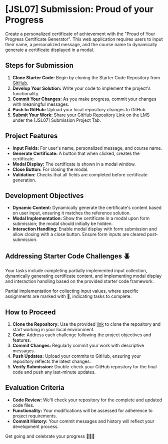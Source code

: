 # [JSL07] Submission: Proud of your Progress

Create a personalized certificate of achievement with the "Proud of Your Progress Certificate Generator". This web application requires users to input their name, a personalized message, and the course name to dynamically generate a certificate displayed in a modal.

## Steps for Submission
1. **Clone Starter Code:** Begin by cloning the Starter Code Repository from [GitHub](https://github.com/CodeSpace-Academy/Module_7_StudentNo_Classcode_Group_Name-Surname_JSL07).
2. **Develop Your Solution:** Write your code to implement the project's functionality.
3. **Commit Your Changes:** As you make progress, commit your changes with meaningful messages.
4. **Push to GitHub:** Upload your local repository changes to GitHub.
5. **Submit Your Work:** Share your GitHub Repository Link on the LMS under the [JSL07] Submission Project Tab.

## Project Features
- **Input Fields:** For user's name, personalized message, and course name.
- **Generate Certificate:** A button that when clicked, creates the certificate.
- **Modal Display:** The certificate is shown in a modal window.
- **Close Button:** For closing the modal.
- **Validation:** Checks that all fields are completed before certificate generation.

## Development Objectives
- **Dynamic Content:** Dynamically generate the certificate's content based on user input, ensuring it matches the reference solution.
- **Modal Implementation:** Show the certificate in a modal upon form submission; the modal should initially be hidden.
- **Interaction Handling:** Enable modal display with form submission and allow closing with a close button. Ensure form inputs are cleared post-submission.

## Addressing Starter Code Challenges 🪲
Your tasks include completing partially implemented input collection, dynamically generating certificate content, and implementing modal display and interaction handling based on the provided starter code framework.

Partial implementation for collecting input values, where specific assignments are marked with 🚨, indicating tasks to complete.

## How to Proceed
1. **Clone the Repository:** Use the provided [link](https://github.com/CodeSpace-Academy/Module_7_StudentNo_Classcode_Group_Name-Surname_JSL07) to clone the repository and start working in your local environment.
2. **Code:** Address each challenge following the project objectives and features.
3. **Commit Changes:** Regularly commit your work with descriptive messages.
4. **Push Updates:** Upload your commits to GitHub, ensuring your repository reflects the latest changes.
5. **Verify Submission:** Double-check your GitHub repository for the final code and push any last-minute updates.

## Evaluation Criteria
- **Code Review:** We'll check your repository for the complete and updated code files.
- **Functionality:** Your modifications will be assessed for adherence to project requirements.
- **Commit History:** Your commit messages and history will reflect your development process.

Get going and celebrate your progress 🥳🥳🥳


